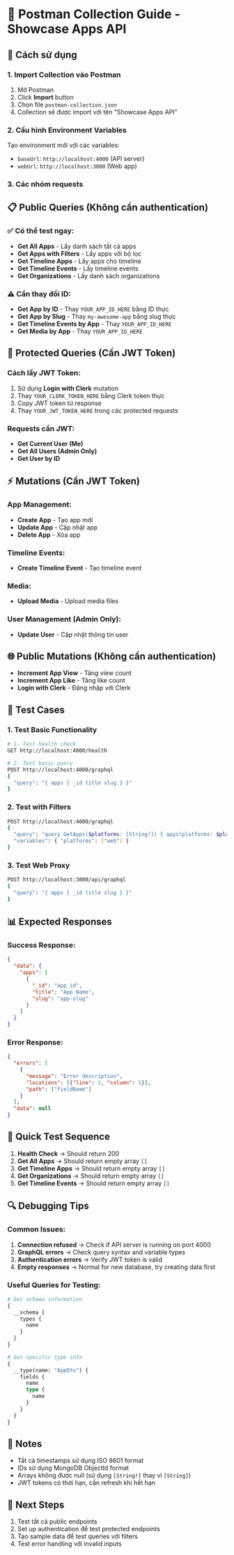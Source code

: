 # 📮 Postman Collection Guide - Showcase Apps API

## 🚀 Cách sử dụng

### 1. Import Collection vào Postman
1. Mở Postman
2. Click **Import** button
3. Chọn file `postman-collection.json`
4. Collection sẽ được import với tên "Showcase Apps API"

### 2. Cấu hình Environment Variables
Tạo environment mới với các variables:
- `baseUrl`: `http://localhost:4000` (API server)
- `webUrl`: `http://localhost:3000` (Web app)

### 3. Các nhóm requests

## 📋 **Public Queries** (Không cần authentication)

### ✅ **Có thể test ngay:**
- **Get All Apps** - Lấy danh sách tất cả apps
- **Get Apps with Filters** - Lấy apps với bộ lọc
- **Get Timeline Apps** - Lấy apps cho timeline
- **Get Timeline Events** - Lấy timeline events
- **Get Organizations** - Lấy danh sách organizations

### ⚠️ **Cần thay đổi ID:**
- **Get App by ID** - Thay `YOUR_APP_ID_HERE` bằng ID thực
- **Get App by Slug** - Thay `my-awesome-app` bằng slug thực
- **Get Timeline Events by App** - Thay `YOUR_APP_ID_HERE`
- **Get Media by App** - Thay `YOUR_APP_ID_HERE`

## 🔐 **Protected Queries** (Cần JWT Token)

### Cách lấy JWT Token:
1. Sử dụng **Login with Clerk** mutation
2. Thay `YOUR_CLERK_TOKEN_HERE` bằng Clerk token thực
3. Copy JWT token từ response
4. Thay `YOUR_JWT_TOKEN_HERE` trong các protected requests

### Requests cần JWT:
- **Get Current User (Me)**
- **Get All Users (Admin Only)**
- **Get User by ID**

## ⚡ **Mutations** (Cần JWT Token)

### App Management:
- **Create App** - Tạo app mới
- **Update App** - Cập nhật app
- **Delete App** - Xóa app

### Timeline Events:
- **Create Timeline Event** - Tạo timeline event

### Media:
- **Upload Media** - Upload media files

### User Management (Admin Only):
- **Update User** - Cập nhật thông tin user

## 🌐 **Public Mutations** (Không cần authentication)

- **Increment App View** - Tăng view count
- **Increment App Like** - Tăng like count
- **Login with Clerk** - Đăng nhập với Clerk

## 🔧 **Test Cases**

### 1. Test Basic Functionality
```bash
# 1. Test health check
GET http://localhost:4000/health

# 2. Test basic query
POST http://localhost:4000/graphql
{
  "query": "{ apps { _id title slug } }"
}
```

### 2. Test with Filters
```bash
POST http://localhost:4000/graphql
{
  "query": "query GetApps($platforms: [String!]) { apps(platforms: $platforms) { _id title } }",
  "variables": { "platforms": ["web"] }
}
```

### 3. Test Web Proxy
```bash
POST http://localhost:3000/api/graphql
{
  "query": "{ apps { _id title slug } }"
}
```

## 📊 **Expected Responses**

### Success Response:
```json
{
  "data": {
    "apps": [
      {
        "_id": "app_id",
        "title": "App Name",
        "slug": "app-slug"
      }
    ]
  }
}
```

### Error Response:
```json
{
  "errors": [
    {
      "message": "Error description",
      "locations": [{"line": 1, "column": 1}],
      "path": ["fieldName"]
    }
  ],
  "data": null
}
```

## 🎯 **Quick Test Sequence**

1. **Health Check** → Should return 200
2. **Get All Apps** → Should return empty array `[]`
3. **Get Timeline Apps** → Should return empty array `[]`
4. **Get Organizations** → Should return empty array `[]`
5. **Get Timeline Events** → Should return empty array `[]`

## 🔍 **Debugging Tips**

### Common Issues:
1. **Connection refused** → Check if API server is running on port 4000
2. **GraphQL errors** → Check query syntax and variable types
3. **Authentication errors** → Verify JWT token is valid
4. **Empty responses** → Normal for new database, try creating data first

### Useful Queries for Testing:
```graphql
# Get schema information
{
  __schema {
    types {
      name
    }
  }
}

# Get specific type info
{
  __type(name: "AppDto") {
    fields {
      name
      type {
        name
      }
    }
  }
}
```

## 📝 **Notes**

- Tất cả timestamps sử dụng ISO 8601 format
- IDs sử dụng MongoDB ObjectId format
- Arrays không được null (sử dụng `[String!]` thay vì `[String]`)
- JWT tokens có thời hạn, cần refresh khi hết hạn

## 🚀 **Next Steps**

1. Test tất cả public endpoints
2. Set up authentication để test protected endpoints
3. Tạo sample data để test queries với filters
4. Test error handling với invalid inputs

